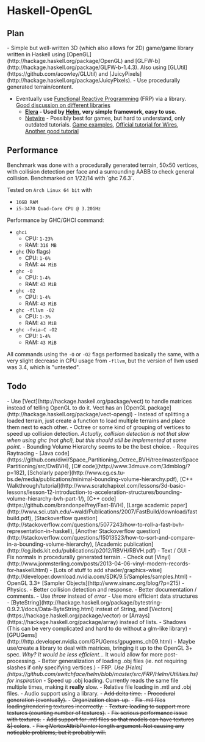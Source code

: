 <h1>Haskell-OpenGL</h1>
<h2>Plan</h2>
- Simple but well-written 3D (which also allows for 2D) game/game library written in Haskell using [OpenGL](http://hackage.haskell.org/package/OpenGL) and [GLFW-b](http://hackage.haskell.org/package/GLFW-b-1.4.3). Also using [GLUtil](https://github.com/acowley/GLUtil) and [JuicyPixels](http://hackage.haskell.org/package/JuicyPixels).
- Use procedurally generated terrain/content.

- Eventually use [Functional Reactive Programming](http://www.haskell.org/haskellwiki/Functional_Reactive_Programming) (FRP) via a library. [Good discussion on different libraries](http://stackoverflow.com/questions/13341937/whats-the-status-of-current-functional-reactive-programming-implementations)
  - <b>[Elera](http://hackage.haskell.org/package/elerea) - Used by [Helm](http://helm-engine.org/), very simple framework, easy to use.</b>
  - [Netwire](http://hackage.haskell.org/package/netwire) - Possibly best for games, but hard to understand, only outdated tutorials. [Game examples](http://jshaskell.blogspot.de/), [Official tutorial for Wires](http://hackage.haskell.org/package/netwire-4.0.5/docs/Control-Wire.html), [Another good tutorial](http://hub.darcs.net/ertes/netwire/browse/README.md)

<h2>Performance</h2>
Benchmark was done with a procedurally generated terrain, 50x50 vertices, with collision detection per face and a surrounding AABB to check general collision. Benchmarked on 1/22/14 with `ghc 7.6.3`.

Tested on `Arch Linux 64 bit` with
- `16GB RAM`
- `i5-3470 Quad-Core CPU @ 3.20GHz`

Performance by GHC/GHCI command:
- `ghci`
    - CPU: `1-23%`
    - RAM: `316 MB`
- `ghc` (No flags)
    - CPU: `1-6%`
    - RAM: `44 MiB`
- `ghc -O`
    - CPU: `1-4%`
    - RAM: `43 MiB`
- `ghc -O2`
    - CPU: `1-4%`
    - RAM: `43 MiB`
- `ghc -fllvm -O2`
    - CPU: `1-3%`
    - RAM: `43 MiB`
- `ghc -fvia-C -O2`
    - CPU: `1-4%`
    - RAM: `43 MiB`

All commands using the `-O` or `-O2` flags performed basically the same, with a very slight decrease in CPU usage from `-fllvm`, but the version of llvm used was 3.4, which is "untested".

<h2>Todo</h2>
- Use [Vect](http://hackage.haskell.org/package/vect) to handle matrices instead of telling OpenGL to do it. Vect has an [OpenGL package](http://hackage.haskell.org/package/vect-opengl)
- Instead of splitting a loaded terrain, just create a function to load multiple terrains and place them next to each other.
- Octree or some kind of grouping of vertices to speed up collision detection. <i>Actually, collision detection is not that slow when using ghc (not ghci), but this should still be implemented at some point.</i>
    - Bounding Volume Hierarchy seems to be the best choice.
        - Requires Raytracing
        - [Java code](https://github.com/diwi/Space_Partitioning_Octree_BVH/tree/master/SpacePartitioning/src/DwBVH), [C# code](http://www.3dmuve.com/3dmblog/?p=182), [Scholarly paper](http://www.cg.cs.tu-bs.de/media/publications/minimal-bounding-volume-hierarchy.pdf), [C++ Walkthrough/tutorial](http://www.scratchapixel.com/lessons/3d-basic-lessons/lesson-12-introduction-to-acceleration-structures/bounding-volume-hierarchy-bvh-part-1/), [C++ code](https://github.com/brandonpelfrey/Fast-BVH), [Large academic paper](http://www.sci.utah.edu/~wald/Publications/2007/FastBuild/download/fastbuild.pdf), [Stackoverflow question](http://stackoverflow.com/questions/5077243/how-to-roll-a-fast-bvh-representation-in-haskell), [Another Stackoverflow question](http://stackoverflow.com/questions/15013523/how-to-sort-and-compare-in-a-bounding-volume-hierarchy), [Academic publication](http://cg.ibds.kit.edu/publications/p2012/RBVH/RBVH.pdf)
- Text / GUI
- Fix normals in procedurally generated terrain.
- Check out [Vinyl](http://www.jonmsterling.com/posts/2013-04-06-vinyl-modern-records-for-haskell.html)
- [Lots of stuff to add shader/graphics-wise](http://developer.download.nvidia.com/SDK/9.5/Samples/samples.html)
- OpenGL 3.3+ [Sampler Objects](http://www.sinanc.org/blog/?p=215)
- Physics.
- Better collision detection and response.
- Better documentation / comments.
- Use <i>throw </i> instead of <i>error</i>
- Use more efficient data structures - [ByteString](http://hackage.haskell.org/package/bytestring-0.9.2.1/docs/Data-ByteString.html) insteat of String, and [Vectors](https://hackage.haskell.org/package/vector) or [Arrays](https://hackage.haskell.org/package/array) instead of lists.
- Shadows (This can be very complicated and hard to do without a glm-like library)
    - [GPUGems](http://http.developer.nvidia.com/GPUGems/gpugems_ch09.html)
- Maybe use/create a library to deal with matrices, bringing it up to the OpenGL 3+ spec. <i>Why? It would be less efficient...</i> It would allow for more post-processing.
- Better generalization of loading .obj files (ie. not requiring slashes if only specifying vertices.)
- FRP. <i>Use [Helm](https://github.com/switchface/helm/blob/master/src/FRP/Helm/Utilities.hs) for inspiration</i>
- Speed up .obj loading. Currently reads the same file multiple times, making it <b>really</b> slow.
- Relative file loading in .mtl and .obj files.
- Audio support using a library.
- <del>Add delta time.</del>
- <del>Procedural generation (eventually).</del>
- <del>Organization clean-up.</del>
- <del>Fix .mtl files loading/rendering textures incorrectly.</del>
- <del>Texture loading to support more textures (counting number of textures).</del>
- <del>Fix serious performance issue with textures.</del>
- <del>Add support for .mtl files so that models can have textures &| colors</del>.
- <del>Fix glVertexAttribPointer length argument. Not causing any noticable problems, but it probably will.</del>
